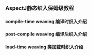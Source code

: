 ### AspectJ静态织入保姆级教程

#### compile-time weaving 编译时织入介绍
#### post-compile weaving 编译后织入介绍
#### load-time weaving 类加载时织入介绍
